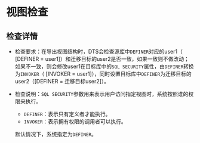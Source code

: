 # 视图检查

## 检查详情

- 检查要求：在导出视图结构时，DTS会检查源库中`DEFINER`对应的user1（ [DEFINER = user1]）和迁移目标的user2是否一致，如果一致则不做改动；如果不一致，则会修改user1在目标库中的`SQL SECURITY`属性，由`DEFINER`转换为`INVOKER`（ [INVOKER = user1]），同时设置目标库中`DEFINER`为迁移目标的user2（[DEFINER = 迁移目标user2]）。

- 检查说明：`SQL SECURITY`参数用来表示用户访问指定视图时，系统按照谁的权限来执行。 

   - `DEFINER`：表示只有定义者才能执行。
   - `INVOKER`：表示拥有权限的调用者可以执行。
   
   默认情况下，系统指定为`DEFINER`。

